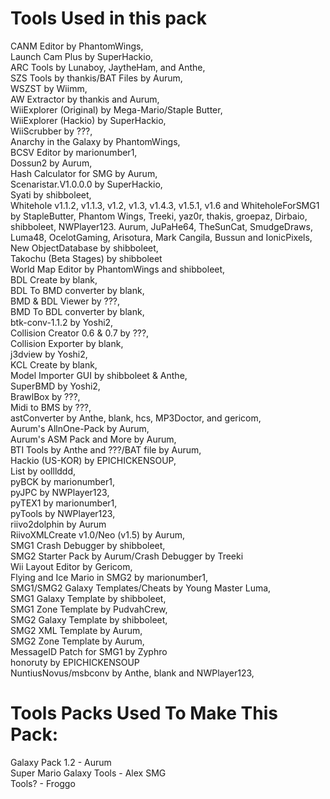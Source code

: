  # Tools Used in this pack
CANM Editor by PhantomWings,<br/>
Launch Cam Plus by SuperHackio,<br/>
ARC Tools by Lunaboy, JaytheHam, and Anthe,<br/>
SZS Tools by thankis/BAT Files by Aurum,<br/>
WSZST by Wiimm,<br/>
AW Extractor by thankis and Aurum,<br/>
WiiExplorer (Original) by Mega-Mario/Staple Butter,<br/>
WiiExplorer (Hackio) by SuperHackio,<br/>
WiiScrubber by ???,<br/>
Anarchy in the Galaxy by PhantomWings,<br/>
BCSV Editor by marionumber1,<br/>
Dossun2 by Aurum,<br/>
Hash Calculator for SMG by Aurum,<br/>
Scenaristar.V1.0.0.0 by SuperHackio,<br/>
Syati by shibboleet,<br/>
Whitehole v1.1.2, v1.1.3, v1.2, v1.3, v1.4.3, v1.5.1, v1.6 and WhiteholeForSMG1 by StapleButter, Phantom Wings, Treeki, yaz0r, thakis, groepaz, Dirbaio, shibboleet, NWPlayer123. Aurum, JuPaHe64, TheSunCat, SmudgeDraws, Luma48, OcelotGaming, Arisotura, Mark Cangila, Bussun and IonicPixels,<br/>
New ObjectDatabase by shibboleet,<br/>
Takochu (Beta Stages) by shibboleet<br/>
World Map Editor by PhantomWings and shibboleet,<br/>
BDL Create by blank,<br/>
BDL To BMD converter by blank,<br/>
BMD & BDL Viewer by ???,<br/>
BMD To BDL converter by blank,<br/>
btk-conv-1.1.2 by Yoshi2,<br/>
Collision Creator 0.6 & 0.7 by ???,<br/>
Collision Exporter by blank,<br/>
j3dview by Yoshi2,<br/>
KCL Create by blank,<br/>
Model Importer GUI by shibboleet & Anthe,<br/>
SuperBMD by Yoshi2,<br/>
BrawlBox by ???,<br/>
Midi to BMS by ???,<br/>
astConverter by Anthe, blank, hcs, MP3Doctor, and gericom,<br/>
Aurum's AllnOne-Pack by Aurum,<br/>
Aurum's ASM Pack and More by Aurum,<br/>
BTI Tools by Anthe and ???/BAT file by Aurum,<br/>
Hackio (US-KOR) by EPICHICKENSOUP,<br/>
List by oolllddd,<br/>
pyBCK by marionumber1,<br/>
pyJPC by NWPlayer123,<br/>
pyTEX1 by marionumber1,<br/>
pyTools by NWPlayer123,<br/>
riivo2dolphin by Aurum<br/>
RiivoXMLCreate v1.0/Neo (v1.5) by Aurum,<br/>
SMG1 Crash Debugger by shibboleet,<br/>
SMG2 Starter Pack by Aurum/Crash Debugger by Treeki<br/>
Wii Layout Editor by Gericom,<br/>
Flying and Ice Mario in SMG2 by marionumber1,<br/>
SMG1/SMG2 Galaxy Templates/Cheats by Young Master Luma,<br/>
SMG1 Galaxy Template by shibboleet,<br/>
SMG1 Zone Template by PudvahCrew,<br/>
SMG2 Galaxy Template by shibboleet,<br/>
SMG2 XML Template by Aurum,<br/>
SMG2 Zone Template by Aurum,<br/>
MessageID Patch for SMG1 by Zyphro<br/>
honoruty by EPICHICKENSOUP<br/>
NuntiusNovus/msbconv by Anthe, blank and NWPlayer123,<br/>

# Tools Packs Used To Make This Pack:
Galaxy Pack 1.2 - Aurum<br/>
Super Mario Galaxy Tools - Alex SMG<br/>
Tools? - Froggo<br/>

